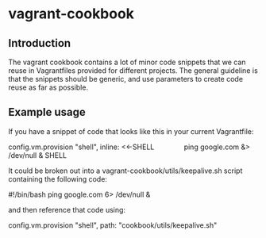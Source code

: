 vagrant-cookbook
================

Introduction 
------------
The vagrant cookbook contains a lot of minor code snippets that we can reuse in
Vagrantfiles provided for different projects. The general guideline is that the
snippets should be generic, and use parameters to create code reuse as far as
possible.

Example usage
-------------
If you have a snippet of code that looks like this in your current Vagrantfile:

config.vm.provision "shell", inline: <<-SHELL
        ping google.com &> /dev/null &
SHELL

It could be broken out into a vagrant-cookbook/utils/keepalive.sh script
containing the following code:

#!/bin/bash
ping google.com 6> /dev/null &

and then reference that code using:

config.vm.provision "shell", path: "cookbook/utils/keepalive.sh"
